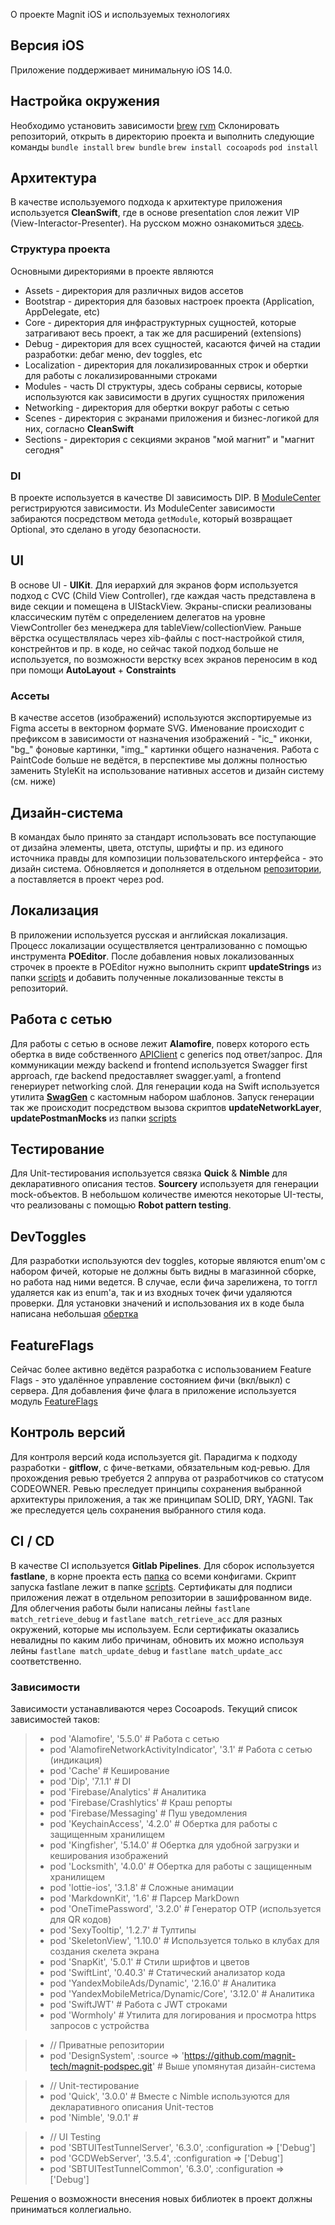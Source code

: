 О проекте Magnit iOS и используемых технологиях

## Версия iOS

Приложение поддерживает минимальную iOS 14.0.

## Настройка окружения

Необходимо установить зависимости
[brew](https://brew.sh)
[rvm](https://rvm.io/rvm/install)
Склонировать репозиторий, открыть в директорию проекта и выполнить следующие команды
`bundle install`
`brew bundle`
`brew install cocoapods`
`pod install`

## Архитектура

В качестве используемого подхода к архитектуре приложения используется **CleanSwift**, где в основе presentation слоя лежит VIP (View-Interactor-Presenter). На русском можно ознакомиться [здесь](https://habr.com/ru/post/415725/).

### Структура проекта

Основными директориями в проекте являются
* Assets - директория для различных видов ассетов
* Bootstrap - директория для базовых настроек проекта (Application, AppDelegate, etc)
* Core - директория для инфраструктурных сущностей, которые затрагивают весь проект, а так же для расширений (extensions)
* Debug - директория для всех сущностей, касаются фичей на стадии разработки: дебаг меню, dev toggles, etc
* Localization - директория для локализированных строк и обертки для работы с локализированными строками
* Modules - часть DI структуры, здесь собраны сервисы, которые используются как зависимости в других сущностях приложения
* Networking - директория для обертки вокруг работы с сетью
* Scenes - директория с экранами приложения и бизнес-логикой для них, согласно **CleanSwift**
* Sections - директория с секциями экранов "мой магнит" и "магнит сегодня"

### DI

В проекте используется в качестве DI зависимость DIP.
В [ModuleCenter](https://gitlab.com/magnit-online-services/app-loyalty/mobile/ios/-/blob/develop/Magnit/Modules/ModuleCenter.swift) регистрируются зависимости.
Из ModuleCenter зависимости забираются посредством метода `getModule`, который возвращает Optional, это сделано в угоду безопасности.

## UI

В основе UI - **UIKit**. Для иерархий для экранов форм используется подход с CVC (Child View Controller), где каждая часть представлена в виде секции и помещена в UIStackView. Экраны-списки реализованы классическим путём с определением делегатов на уровне ViewController без менеджера для tableView/collectionView. Раньше вёрстка осуществлялась через xib-файлы с пост-настройкой стиля, констрейнтов и пр. в коде, но сейчас такой подход больше не используется, по возможности верстку всех экранов переносим в код при помощи **AutoLayout** + **Constraints**

### Ассеты

В качестве ассетов (изображений) используются экспортируемые из Figma ассеты в векторном формате SVG. Именование происходит с префиксом в зависимости от назначения изображений - "ic_" иконки, "bg_" фоновые картинки, "img_" картинки общего назначения. Работа с PaintCode больше не ведётся, в перспективе мы должны полностью заменить StyleKit на использование нативных ассетов и дизайн систему (см. ниже)

## Дизайн-система

В командах было принято за стандарт использовать все поступающие от дизайна элементы, цвета, отступы, шрифты и пр. из единого источника правды для композиции пользовательского интерфейса - это дизайн система. Обновляется и дополняется в отдельном [репозитории](https://gitlab.com/magnit-online-services/app-loyalty/mobile/design-system-ios), а поставляется в проект через pod.

## Локализация
В приложении используется русская и английская локализация. Процесс локализации осуществляется централизованно с помощью инструмента **POEditor**. После добавления новых локализованных строчек в проекте в POEditor нужно выполнить скрипт **updateStrings** из папки [scripts](https://gitlab.com/magnit-online-services/app-loyalty/mobile/ios/-/tree/develop/scripts) и добавить полученные локализованные тексты в репозиторий.

## Работа с сетью

Для работы с сетью в основе лежит **Alamofire**, поверх которого есть обертка в виде собственного [APIClient](https://gitlab.com/magnit-online-services/app-loyalty/mobile/ios/-/blob/develop/Magnit/Networking/Magnit/APIClient.swift) с generics под ответ/запрос. Для коммуникации между backend и frontend используется Swagger first approach, где backend предоставляет swagger.yaml, а frontend генериурет networking слой. Для генерации кода на Swift используется утилита **[SwagGen](https://github.com/yonaskolb/SwagGen)** с кастомным набором шаблонов.
Запуск генерации так же происходит посредством вызова скриптов **updateNetworkLayer**, **updatePostmanMocks** из папки [scripts](https://gitlab.com/magnit-online-services/app-loyalty/mobile/ios/-/tree/develop/scripts)

## Тестирование
Для Unit-тестирования используется связка **Quick** & **Nimble** для декларативного описания тестов. **Sourcery** используетя для генерации mock-объектов. В небольшом количестве имеются некоторые UI-тесты, что реализованы с помощью **Robot pattern testing**.

## DevToggles

Для разработки используются dev toggles, которые являются enum'ом с набором фичей, которые не должны быть видны в магазинной сборке, но работа над ними ведется.
В случае, если фича зарелижена, то тоггл удаляется как из enum'a, так и из входных точек фичи удаляются проверки.
Для установки значений и использования их в коде была написана небольшая [обертка](https://gitlab.com/magnit-online-services/app-loyalty/mobile/ios/-/blob/develop/Magnit/Debug/DevToggles/GrowthService.swift)

## FeatureFlags

Сейчас более активно ведётся разработка с использованием Feature Flags - это удалённое управление состоянием фичи (вкл/выкл) с сервера. Для добавления фиче флага в приложение используется модуль [FeatureFlags](https://gitlab.com/magnit-online-services/app-loyalty/mobile/ios/-/blob/develop/Magnit/Modules/FeatureFlags/FeatureFlagsModule.swift)

## Контроль версий

Для контроля версий кода используется git.
Парадигма к подходу разработки - **gitflow**, с фиче-ветками, обязательным код-ревью.
Для прохождения ревью требуется 2 аппрува от разработчиков со статусом CODEOWNER. Ревью преследует принципы сохранения выбранной архитектуры приложения, а так же принципам SOLID, DRY, YAGNI. Так же преследуется цель сохранения выбранного стиля кода.

## CI / CD

В качестве CI используется **Gitlab Pipelines**.
Для сборок используется **fastlane**, в корне проекта есть [папка](https://gitlab.com/magnit-online-services/app-loyalty/mobile/ios/-/tree/develop/fastlane) со всеми конфигами.
Скрипт запуска fastlane лежит в папке [scripts](https://gitlab.com/magnit-online-services/app-loyalty/mobile/ios/-/tree/develop/scripts).
Сертификаты для подписи приложения лежат в отдельном репозитории в зашифрованном виде. Для облегчения работы были написаны лейны `fastlane match_retrieve_debug` и `fastlane match_retrieve_acc` для разных окружений, которые мы используем.
Если сертификаты оказались невалидны по каким либо причинам, обновить их можно используя лейны `fastlane match_update_debug` и `fastlane match_update_acc` соответственно.

### Зависимости

Зависимости устанавливаются через Cocoapods. Текущий список зависимостей таков:

> * pod 'Alamofire', '5.5.0' # Работа с сетью
> * pod 'AlamofireNetworkActivityIndicator', '3.1' # Работа с сетью (индикация)
> * pod 'Cache' # Кеширование
> * pod 'Dip', '7.1.1' # DI
> * pod 'Firebase/Analytics' # Аналитика
> * pod 'Firebase/Crashlytics' # Краш репорты
> * pod 'Firebase/Messaging' # Пуш уведомления
> * pod 'KeychainAccess', '4.2.0' # Обертка для работы с защищенным хранилищем
> * pod 'Kingfisher', '5.14.0' # Обертка для удобной загрузки и кеширования изображений
> * pod 'Locksmith', '4.0.0' # Обертка для работы с защищенным хранилищем
> * pod 'lottie-ios', '3.1.8' # Сложные анимации
> * pod 'MarkdownKit', '1.6' # Парсер MarkDown
> * pod 'OneTimePassword', '3.2.0' # Генератор OTP (используется для QR кодов)
> * pod 'SexyTooltip', '1.2.7' # Тултипы
> * pod 'SkeletonView', '1.10.0' # Используется только в клубах для создания скелета экрана
> * pod 'SnapKit', '5.0.1' # Стили шрифтов и цветов
> * pod 'SwiftLint', '0.40.3' # Статический анализатор кода
> * pod 'YandexMobileAds/Dynamic', '2.16.0' # Аналитика
> * pod 'YandexMobileMetrica/Dynamic/Core', '3.12.0' # Аналитика
> * pod 'SwiftJWT' # Работа с JWT строками
> * pod 'Wormholy' # Утилита для логирования и просмотра https запросов с устройства

> * // Приватные репозитории
> * pod 'DesignSystem', :source => 'https://github.com/magnit-tech/magnit-podspec.git' # Выше упомянутая дизайн-система

> * // Unit-тестирование
> *  pod 'Quick', '3.0.0' # Вместе с Nimble используются для декларативного описания Unit-тестов
> *  pod 'Nimble', '9.0.1' #

> * // UI Testing
> * pod 'SBTUITestTunnelServer', '6.3.0', :configuration => ['Debug']
> * pod 'GCDWebServer', '3.5.4', :configuration => ['Debug']
> * pod 'SBTUITestTunnelCommon', '6.3.0', :configuration => ['Debug']


Решения о возможности внесения новых библиотек в проект должны приниматься коллегиально.
